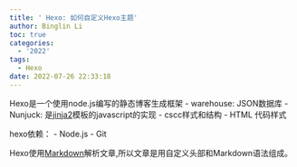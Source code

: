 ```yaml
---
title: ' Hexo: 如何自定义Hexo主题'
author: Binglin Li
toc: true
categories:
  - '2022'
tags:
  - Hexo
date: 2022-07-26 22:33:18
---
```


Hexo是一个使用node.js编写的静态博客生成框架
	- warehouse: JSON数据库
	- Nunjuck: 是[jinja2](https://jinja.palletsprojects.com/)模板的javascript的实现
	- cscc样式和结构
	- HTML 代码样式

hexo依赖：
	- Node.js
	- Git
	
	
  Hexo使用[Markdown](https://daringfireball.net/projects/markdown/)解析文章,所以文章是用自定义头部和Markdown语法组成。
